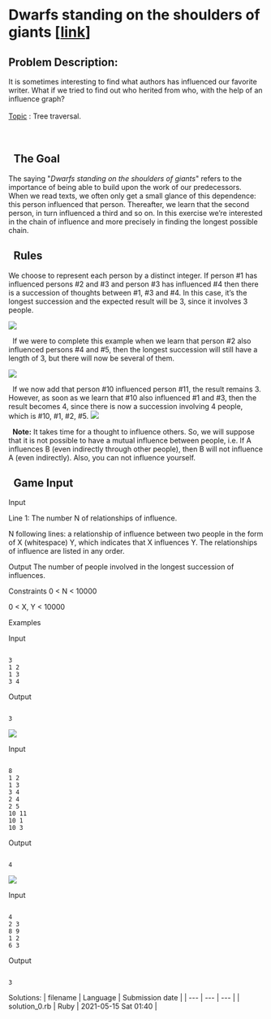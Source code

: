 # Dwarfs standing on the shoulders of giants \[[link](https://www.codingame.com/training/medium/dwarfs-standing-on-the-shoulders-of-giants)\]
## Problem Description:
It is sometimes interesting to find what authors has influenced our favorite writer. What if we tried to find out who herited from who, with the help of an influence graph?
<br>
<br>
<u>Topic</u> : Tree traversal.<br>
<br>
 


  The Goal
----------



The saying "*Dwarfs standing on the shoulders of giants*" refers to the importance of being able to build upon the work of our predecessors.
 
When we read texts, we often only get a small glance of this dependence: this person influenced that person. Thereafter, we learn that the second person, in turn influenced a third and so on. In this exercise we’re interested in the chain of influence and more precisely in finding the longest possible chain.​




  Rules
-------




We choose to represent each person by a distinct integer. If person #1 has influenced persons #2 and #3 and person #3 has influenced #4 then there is a succession of thoughts between #1, #3 and #4. In this case, it’s the longest succession and the expected result will be 3, since it involves 3 people.  

![](https://www.codingame.com/fileservlet?id=320597291658)


 
If we were to complete this example when we learn that person #2 also influenced persons #4 and #5, then the longest succession will still have a length of 3, but there will now be several of them.  

![](https://www.codingame.com/fileservlet?id=341835174025)


 
If we now add that person #10 influenced person #11, the result remains 3. However, as soon as we learn that #10 also influenced #1 and #3, then the result becomes 4, since there is now a succession involving 4 people, which is #10, #1, #2, #5. ![](https://www.codingame.com/fileservlet?id=321010210617)


 
**Note:** It takes time for a thought to influence others. So, we will suppose that it is not possible to have a mutual influence between people, i.e. If A influences B (even indirectly through other people), then B will not influence A (even indirectly). Also, you can not influence yourself.







  Game Input
------------




Input

Line 1: The number N of relationships of influence.


N following lines: a relationship of influence between two people in the form of X (whitespace) Y, which indicates that X influences Y. The relationships of influence are listed in any order.






Output
The number of people involved in the longest succession of influences.



Constraints
0 < N < 10000  

0 < X, Y < 10000



Examples



Input

```

3
1 2
1 3
3 4
```



Output

```

3
```


![](https://www.codingame.com/fileservlet?id=320597291658)



Input

```

8
1 2
1 3
3 4
2 4
2 5
10 11
10 1
10 3
```



Output

```

4
```


![](https://www.codingame.com/fileservlet?id=321010210617)



Input

```

4
2 3
8 9
1 2
6 3
```



Output

```

3
```








Solutions:
| filename | Language | Submission date |
| --- | --- | --- |
| solution_0.rb | Ruby | 2021-05-15 Sat 01:40 |
